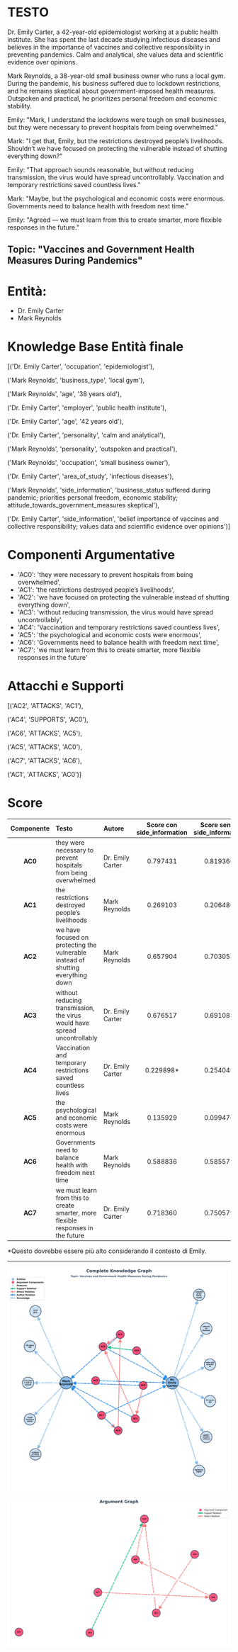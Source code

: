 # TESTO
Dr. Emily Carter, a 42-year-old epidemiologist working at a public health institute. She has spent the last decade studying infectious diseases and believes in the importance of vaccines and collective responsibility in preventing pandemics. Calm and analytical, she values data and scientific evidence over opinions.

Mark Reynolds, a 38-year-old small business owner who runs a local gym. During the pandemic, his business suffered due to lockdown restrictions, and he remains skeptical about government-imposed health measures. Outspoken and practical, he prioritizes personal freedom and economic stability.

Emily: "Mark, I understand the lockdowns were tough on small businesses, but they were necessary to prevent hospitals from being overwhelmed."

Mark: "I get that, Emily, but the restrictions destroyed people’s livelihoods. Shouldn’t we have focused on protecting the vulnerable instead of shutting everything down?"

Emily: "That approach sounds reasonable, but without reducing transmission, the virus would have spread uncontrollably. Vaccination and temporary restrictions saved countless lives."

Mark: "Maybe, but the psychological and economic costs were enormous. Governments need to balance health with freedom next time."

Emily: "Agreed — we must learn from this to create smarter, more flexible responses in the future."


## Topic: "Vaccines and Government Health Measures During Pandemics"

# Entità:
+ Dr. Emily Carter
+ Mark Reynolds

# Knowledge Base Entità finale
[('Dr. Emily Carter', 'occupation', 'epidemiologist'),
 
 ('Mark Reynolds', 'business_type', 'local gym'),
 
 ('Mark Reynolds', 'age', '38 years old'),
 
 ('Dr. Emily Carter', 'employer', 'public health institute'),
 
 ('Dr. Emily Carter', 'age', '42 years old'),
 
 ('Dr. Emily Carter', 'personality', 'calm and analytical'),
 
 ('Mark Reynolds', 'personality', 'outspoken and practical'),
 
 ('Mark Reynolds', 'occupation', 'small business owner'),
 
 ('Dr. Emily Carter', 'area_of_study', 'infectious diseases'),
 
 ('Mark Reynolds',
  'side_information',
  'business_status suffered during pandemic; priorities personal freedom, economic stability; attitude_towards_government_measures skeptical'),
 
 ('Dr. Emily Carter',
  'side_information',
  'belief importance of vaccines and collective responsibility; values data and scientific evidence over opinions')]

# Componenti Argumentative
- 'AC0': 'they were necessary to prevent hospitals from being overwhelmed',
- 'AC1': 'the restrictions destroyed people’s livelihoods',
- 'AC2': 'we have focused on protecting the vulnerable instead of shutting everything down',
- 'AC3': 'without reducing transmission, the virus would have spread uncontrollably',
- 'AC4': 'Vaccination and temporary restrictions saved countless lives',
- 'AC5': 'the psychological and economic costs were enormous',
- 'AC6': 'Governments need to balance health with freedom next time',
- 'AC7': 'we must learn from this to create smarter, more flexible responses in the future'

# Attacchi e Supporti
[('AC2', 'ATTACKS', 'AC1'),
 
 ('AC4', 'SUPPORTS', 'AC0'),
 
 ('AC6', 'ATTACKS', 'AC5'),
 
 ('AC5', 'ATTACKS', 'AC0'),
 
 ('AC7', 'ATTACKS', 'AC6'),
 
 ('AC1', 'ATTACKS', 'AC0')]

# Score

| Componente | Testo | Autore | Score con side_information |Score senza side_information| via prompt |
| :---: | :--- | :--- | :---: | :---: | :---: |
| **AC0** | they were necessary to prevent hospitals from being overwhelmed | Dr. Emily Carter | $0.797431$ | $0.819360$|$0.95$|
| **AC1** | the restrictions destroyed people’s livelihoods | Mark Reynolds | $0.269103$ |$0.206480$ |$0.95$|
| **AC2** | we have focused on protecting the vulnerable instead of shutting everything down | Mark Reynolds | $0.657904$ |$0.703055$|$0.35$|
| **AC3** | without reducing transmission, the virus would have spread uncontrollably | Dr. Emily Carter | $0.676517$ | $0.691084$|$0.95$|
| **AC4** | Vaccination and temporary restrictions saved countless lives | Dr. Emily Carter | $0.229898$* |$0.254046$ |$0.95$|
| **AC5** | the psychological and economic costs were enormous | Mark Reynolds | $0.135929$ | $0.099476$ |$0.95$|
| **AC6** | Governments need to balance health with freedom next time | Mark Reynolds | $0.588836$ | $0.585571$|$0.85$|
| **AC7** | we must learn from this to create smarter, more flexible responses in the future | Dr. Emily Carter | $0.718360$ | $0.750579$ |$0.95$|


*Questo dovrebbe essere più alto considerando il contesto di Emily.

---
![grafo](emily_vs_mark_covid_graph/complete_graph_emily_vs_mark_covid.png)

![grafo_argomentativo](emily_vs_mark_covid_graph/argumentative_graph_emily_mark_covid.png)
